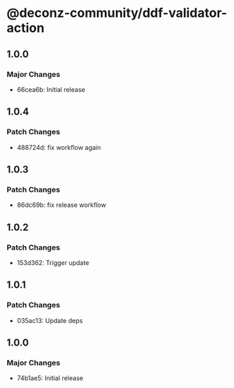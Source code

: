 # @deconz-community/ddf-validator-action

## 1.0.0

### Major Changes

- 66cea6b: Initial release

## 1.0.4

### Patch Changes

- 488724d: fix workflow again

## 1.0.3

### Patch Changes

- 86dc69b: fix release workflow

## 1.0.2

### Patch Changes

- 153d362: Trigger update

## 1.0.1

### Patch Changes

- 035ac13: Update deps

## 1.0.0

### Major Changes

- 74b1ae5: Initial release
